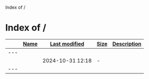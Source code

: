 Index of /


Index of /
==========

|  | [Name](?C=N;O=A) | [Last modified](?C=M;O=A) | [Size](?C=S;O=A) | [Description](?C=D;O=A) |
| --- | --- | --- | --- | --- |
| --- | | | | |
|  | <cgi-bin/> | 2024-10-31 12:18 | - |  |
| --- | | | | |